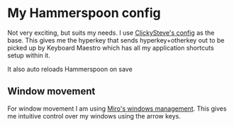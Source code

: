 # My Hammerspoon config

Not very exciting, but suits my needs. I use [ClickySteve's config](https://gist.github.com/clickysteve/e13a11b8fc9c963c08b3109d95bbacc5) as the base. This gives me the hyperkey that sends hyperkey+otherkey out to be picked up by Keyboard Maestro which has all my application shortcuts setup within it.

It also auto reloads Hammerspoon on save

## Window movement

For window movement I am using [Miro's windows management](https://github.com/miromannino/hammerspoon-config). This gives me intuitive control over my windows using the arrow keys.

